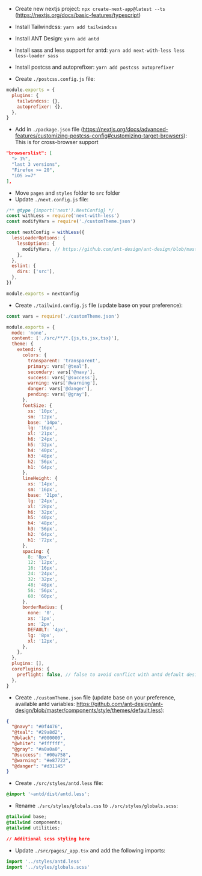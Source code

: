 - Create new nextjs project: `npx create-next-app@latest --ts` (https://nextjs.org/docs/basic-features/typescript)
- Install Tailwindcss: `yarn add tailwindcss`
- Install ANT Design: `yarn add antd`
- Install sass and less support for antd: `yarn add next-with-less less less-loader sass`
- Install postcss and autoprefixer: `yarn add postcss autoprefixer`

- Create `./postcss.config.js` file:

```js
module.exports = {
  plugins: {
    tailwindcss: {},
    autoprefixer: {},
  },
}
```

- Add in `./package.json` file (https://nextjs.org/docs/advanced-features/customizing-postcss-config#customizing-target-browsers): This is for cross-browser support

```json
"browserslist": [
  "> 1%",
  "last 3 versions",
  "Firefox >= 20",
  "iOS >=7"
],
```

- Move `pages` and `styles` folder to `src` folder
- Update `./next.config.js` file:

```js
/** @type {import('next').NextConfig} */
const withLess = require('next-with-less')
const modifyVars = require('./customTheme.json')

const nextConfig = withLess({
  lessLoaderOptions: {
    lessOptions: {
      modifyVars, // https://github.com/ant-design/ant-design/blob/master/components/style/themes/default.less
    },
  },
  eslint: {
    dirs: ['src'],
  },
})

module.exports = nextConfig
```

- Create `./tailwind.config.js` file (update base on your preference):

```js
const vars = require('./customTheme.json')

module.exports = {
  mode: 'none',
  content: ['./src/**/*.{js,ts,jsx,tsx}'],
  theme: {
    extend: {
      colors: {
        transparent: 'transparent',
        primary: vars['@teal'],
        secondary: vars['@navy'],
        success: vars['@success'],
        warning: vars['@warning'],
        danger: vars['@danger'],
        pending: vars['@gray'],
      },
      fontSize: {
        xs: '10px',
        sm: '12px',
        base: '14px',
        lg: '16px',
        xl: '21px',
        h6: '24px',
        h5: '32px',
        h4: '40px',
        h3: '48px',
        h2: '56px',
        h1: '64px',
      },
      lineHeight: {
        xs: '14px',
        sm: '16px',
        base: '21px',
        lg: '24px',
        xl: '28px',
        h6: '32px',
        h5: '40px',
        h4: '48px',
        h3: '56px',
        h2: '64px',
        h1: '72px',
      },
      spacing: {
        8: '8px',
        12: '12px',
        16: '16px',
        24: '24px',
        32: '32px',
        48: '48px',
        56: '56px',
        60: '60px',
      },
      borderRadius: {
        none: '0',
        xs: '1px',
        sm: '2px',
        DEFAULT: '4px',
        lg: '8px',
        xl: '12px',
      },
    },
  },
  plugins: [],
  corePlugins: {
    preflight: false, // false to avoid conflict with antd default design
  },
}
```

- Create `./customTheme.json` file (update base on your preference, available antd variables: https://github.com/ant-design/ant-design/blob/master/components/style/themes/default.less):

```json
{
  "@navy": "#0f4476",
  "@teal": "#29a8d2",
  "@black": "#000000",
  "@white": "#ffffff",
  "@gray": "#a0a0a0",
  "@success": "#00a758",
  "@warning": "#e87722",
  "@danger": "#d31145"
}
```

- Create `./src/styles/antd.less` file:

```css
@import '~antd/dist/antd.less';
```

- Rename `./src/styles/globals.css` to `./src/styles/globals.scss`:

```css
@tailwind base;
@tailwind components;
@tailwind utilities;

// Additional scss styling here
```

- Update `./src/pages/_app.tsx` and add the following imports:

```js
import '../styles/antd.less'
import '../styles/globals.scss'
```
